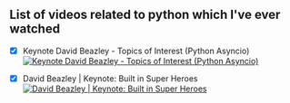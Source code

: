 List of videos related to python which I've ever watched
--------------------------------------------------------

- [x] Keynote David Beazley - Topics of Interest (Python Asyncio)
[![Keynote David Beazley - Topics of Interest (Python Asyncio) ](http://img.youtube.com/vi/ZzfHjytDceU/0.jpg)](https://www.youtube.com/watch?v=ZzfHjytDceU "Keynote David Beazley - Topics of Interest (Python Asyncio) ")

- [x] David Beazley | Keynote: Built in Super Heroes
[![David Beazley | Keynote: Built in Super Heroes  ](http://img.youtube.com/vi/lyDLAutA88s/0.jpg)](https://www.youtube.com/watch?v=lyDLAutA88s "David Beazley | Keynote: Built in Super Heroes")

